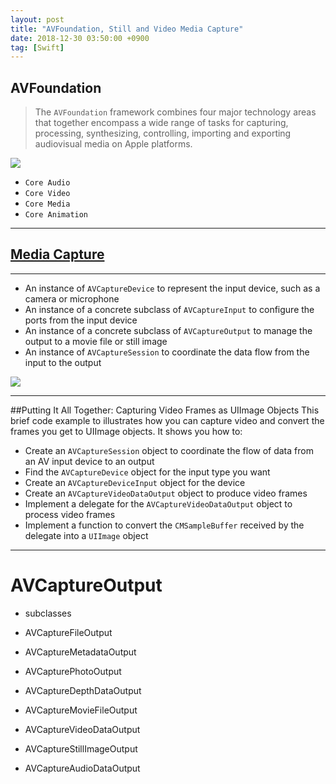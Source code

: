 ```yaml
---
layout: post
title: "AVFoundation, Still and Video Media Capture"
date: 2018-12-30 03:50:00 +0900
tag: [Swift]
---
```


## AVFoundation

> The `AVFoundation` framework combines four major technology areas that together encompass a wide range of tasks for capturing, processing, synthesizing, controlling, importing and exporting audiovisual media on Apple platforms.

![](https://developer.apple.com/library/archive/documentation/AudioVideo/Conceptual/MediaPlaybackGuide/Contents/Resources/en.lproj/Art/media_playback_framework_2x.png)

- `Core Audio`
- `Core Video`
- `Core Media`
- `Core Animation`

---

## [Media Capture](https://developer.apple.com/library/archive/documentation/AudioVideo/Conceptual/AVFoundationPG/Articles/04_MediaCapture.html#//apple_ref/doc/uid/TP40010188-CH5-SW2)

---

- An instance of `AVCaptureDevice` to represent the input device, such as a camera or microphone
- An instance of a concrete subclass of `AVCaptureInput` to configure the ports from the input device
- An instance of a concrete subclass of `AVCaptureOutput` to manage the output to a movie file or still image
- An instance of `AVCaptureSession` to coordinate the data flow from the input to the output

![](https://developer.apple.com/library/archive/documentation/AudioVideo/Conceptual/AVFoundationPG/Art/captureOverview_2x.png)

---

##Putting It All Together: Capturing Video Frames as UIImage Objects
This brief code example to illustrates how you can capture video and convert the frames you get to UIImage objects. It shows you how to:

- Create an `AVCaptureSession` object to coordinate the flow of data from an AV input device to an output
- Find the `AVCaptureDevice` object for the input type you want
- Create an `AVCaptureDeviceInput` object for the device
- Create an `AVCaptureVideoDataOutput` object to produce video frames
- Implement a delegate for the `AVCaptureVideoDataOutput` object to process video frames
- Implement a function to convert the `CMSampleBuffer` received by the delegate into a `UIImage` object

---

# AVCaptureOutput

- subclasses

- AVCaptureFileOutput
- AVCaptureMetadataOutput
- AVCapturePhotoOutput
- AVCaptureDepthDataOutput
- AVCaptureMovieFileOutput
- AVCaptureVideoDataOutput
- AVCaptureStillImageOutput
- AVCaptureAudioDataOutput
